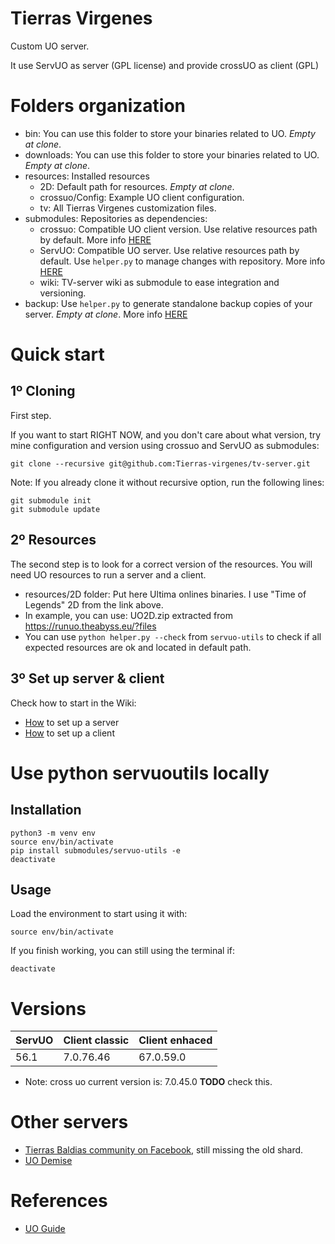 # Tierras Virgenes

Custom UO server.

It use ServUO as server (GPL license) and provide crossUO as client (GPL) 

# Folders organization

* bin: You can use this folder to store your binaries related to UO. *Empty at clone*.
* downloads: You can use this folder to store your binaries related to UO. *Empty at clone*.
* resources: Installed resources
    * 2D: Default path for resources. *Empty at clone*.
    * crossuo/Config: Example UO client configuration.
    * tv: All Tierras Virgenes customization files.
* submodules: Repositories as dependencies:
    * crossuo: Compatible UO client version. Use relative resources path by default. More info [HERE](**TODO**)
    * ServUO: Compatible UO server. Use relative resources path by default. Use `helper.py` to manage changes with repository. More info [HERE](**TODO**)
    * wiki: TV-server wiki as submodule to ease integration and versioning.
* backup: Use `helper.py` to generate standalone backup copies of your server. *Empty at clone*. More info [HERE](**TODO**)

# Quick start

## 1º Cloning

First step.

If you want to start RIGHT NOW, and you don't care about what version, try mine configuration and version using crossuo and ServUO as submodules:

```
git clone --recursive git@github.com:Tierras-virgenes/tv-server.git
```

Note: If you already clone it without recursive option, run the following lines:

```
git submodule init
git submodule update
```

## 2º Resources

The second step is to look for a correct version of the resources. You will need UO resources to run a server and a client. 

* resources/2D folder: Put here Ultima onlines binaries. I use "Time of Legends" 2D from the link above.
* In example, you can use: UO2D.zip extracted from https://runuo.theabyss.eu/?files
* You can use `python helper.py --check` from `servuo-utils` to check if all expected resources are ok and located in default path.

## 3º Set up server & client

Check how to start in the Wiki:

* [How](https://github.com/Tierras-virgenes/tv-server/wiki/server) to set up a server
* [How](https://github.com/Tierras-virgenes/tv-server/wiki/client) to set up a client

# Use python servuoutils locally

## Installation

```
python3 -m venv env
source env/bin/activate
pip install submodules/servuo-utils -e
deactivate
```

## Usage

Load the environment to start using it with:

```
source env/bin/activate
```

If you finish working, you can still using the terminal if:

```
deactivate
```
# Versions

| ServUO | Client classic | Client enhaced |
|:------|:-------|:--------|
| 56.1 | 7.0.76.46 | 67.0.59.0 |

* Note: cross uo current version is: 7.0.45.0 **TODO** check this.

# Other servers

* [Tierras Baldias community on Facebook](https://www.facebook.com/TierrasBaldiasUO), still missing the old shard.
* [UO Demise](https://www.uogdemise.com/)

# References

* [UO Guide](http://www.uoguide.com/Main_Page)